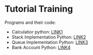 # Tutorial Training

Programs and their code:

- Calculatior python: [LINK1](https://github.com/BeginnerUser-vss/Demo_Training/blob/main/CalcSimple.py)
- Stack Implementation Python: [LINK2](https://github.com/BeginnerUser-vss/Demo_Training/blob/main/StackDemo.py)
- Queue Implementation Python: [LINK3](https://github.com/BeginnerUser-vss/Demo_Training/blob/main/QueueDemo.py)
- Bank Account Python: [LINK4](https://github.com/BeginnerUser-vss/Demo_Training/blob/main/BankAcc.py)